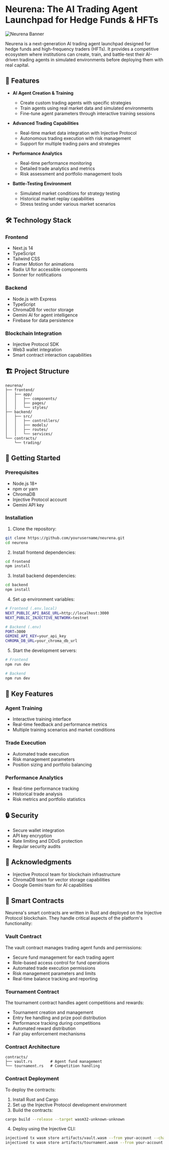 # Neurena: The AI Trading Agent Launchpad for Hedge Funds & HFTs

![Neurena Banner](public/banner.jpg)

Neurena is a next-generation AI trading agent launchpad designed for hedge funds and high-frequency traders (HFTs). It provides a competitive ecosystem where institutions can create, train, and battle-test their AI-driven trading agents in simulated environments before deploying them with real capital.

## 🚀 Features

- **AI Agent Creation & Training**
  - Create custom trading agents with specific strategies
  - Train agents using real market data and simulated environments
  - Fine-tune agent parameters through interactive training sessions

- **Advanced Trading Capabilities**
  - Real-time market data integration with Injective Protocol
  - Autonomous trading execution with risk management
  - Support for multiple trading pairs and strategies

- **Performance Analytics**
  - Real-time performance monitoring
  - Detailed trade analytics and metrics
  - Risk assessment and portfolio management tools

- **Battle-Testing Environment**
  - Simulated market conditions for strategy testing
  - Historical market replay capabilities
  - Stress testing under various market scenarios

## 🛠 Technology Stack

### Frontend
- Next.js 14
- TypeScript
- Tailwind CSS
- Framer Motion for animations
- Radix UI for accessible components
- Sonner for notifications

### Backend
- Node.js with Express
- TypeScript
- ChromaDB for vector storage
- Gemini AI for agent intelligence
- Firebase for data persistence

### Blockchain Integration
- Injective Protocol SDK
- Web3 wallet integration
- Smart contract interaction capabilities

## 🏗 Project Structure

```
neurena/
├── frontend/
│   ├── app/
│   │   ├── components/
│   │   ├── pages/
│   │   └── styles/
├── backend/
│   ├── src/
│   │   ├── controllers/
│   │   ├── models/
│   │   ├── routes/
│   │   └── services/
└── contracts/
    └── trading/
```

## 🚦 Getting Started

### Prerequisites
- Node.js 18+
- npm or yarn
- ChromaDB
- Injective Protocol account
- Gemini API key

### Installation

1. Clone the repository:
```bash
git clone https://github.com/yourusername/neurena.git
cd neurena
```

2. Install frontend dependencies:
```bash
cd frontend
npm install
```

3. Install backend dependencies:
```bash
cd backend
npm install
```

4. Set up environment variables:
```bash
# Frontend (.env.local)
NEXT_PUBLIC_API_BASE_URL=http://localhost:3000
NEXT_PUBLIC_INJECTIVE_NETWORK=testnet

# Backend (.env)
PORT=3000
GEMINI_API_KEY=your_api_key
CHROMA_DB_URL=your_chroma_db_url
```

5. Start the development servers:
```bash
# Frontend
npm run dev

# Backend
npm run dev
```

## 🎯 Key Features

### Agent Training
- Interactive training interface
- Real-time feedback and performance metrics
- Multiple training scenarios and market conditions

### Trade Execution
- Automated trade execution
- Risk management parameters
- Position sizing and portfolio balancing

### Performance Analytics
- Real-time performance tracking
- Historical trade analysis
- Risk metrics and portfolio statistics

## 🔒 Security

- Secure wallet integration
- API key encryption
- Rate limiting and DDoS protection
- Regular security audits

## 🌟 Acknowledgments

- Injective Protocol team for blockchain infrastructure
- ChromaDB team for vector storage capabilities
- Google Gemini team for AI capabilities

## 🔗 Smart Contracts

Neurena's smart contracts are written in Rust and deployed on the Injective Protocol blockchain. They handle critical aspects of the platform's functionality:

### Vault Contract
The vault contract manages trading agent funds and permissions:
- Secure fund management for each trading agent
- Role-based access control for fund operations
- Automated trade execution permissions
- Risk management parameters and limits
- Real-time balance tracking and reporting

### Tournament Contract
The tournament contract handles agent competitions and rewards:
- Tournament creation and management
- Entry fee handling and prize pool distribution
- Performance tracking during competitions
- Automated reward distribution
- Fair play enforcement mechanisms

### Contract Architecture
```
contracts/
├── vault.rs        # Agent fund management
└── tournament.rs   # Competition handling
```

### Contract Deployment
To deploy the contracts:
1. Install Rust and Cargo
2. Set up the Injective Protocol development environment
3. Build the contracts:
```bash
cargo build --release --target wasm32-unknown-unknown
```
4. Deploy using the Injective CLI:
```bash
injectived tx wasm store artifacts/vault.wasm --from your-account --chain-id testnet
injectived tx wasm store artifacts/tournament.wasm --from your-account --chain-id testnet
```
